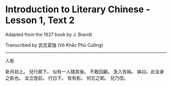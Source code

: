 # Introduction to Literary Chinese - Lesson 1, Text 2

Adapted from the 1927 book by J. Brandt

Transcribed by 武克富強 (Võ Khắc Phú Cường)

---
人影

新月初上。
兒行廊下。
似有一人隨其後。
不敢回顧。
急入告姊。
姊曰。此汝身之影也。
汝立燈前。
行日下。
皆有影。
何忘之耶。
兒乃悟。

